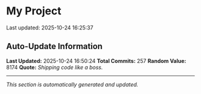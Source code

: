 # My Project


Last updated: 2025-10-24 16:25:37








































































































































































































































































































































































































































































































































































































































































## Auto-Update Information

**Last Updated:** 2025-10-24 16:50:24
**Total Commits:** 257
**Random Value:** 8174
**Quote:** _Shipping code like a boss._

---
_This section is automatically generated and updated._
